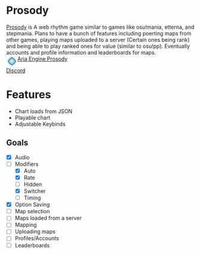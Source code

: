 # Prosody
[Prosody](https://github.com/Crypto-Path/Aria-Engine-Prosody) is A web rhythm game similar to games like osu!mania, etterna, and stepmania. Plans to have a bunch of features including poerting maps from other games, playing maps uploaded to a server (Certain ones being rank) and being able to play ranked ones for value (similar to osu!pp). Eventually accounts and profile information and leaderboards for maps.<br>
<img style="float: left; image-rendering: pixelated; width: 30px" src="Sprites/Hitter_Lit_1.png">
<a style="float:left">[Aria Engine Prosody](http://cyphemercury.online/Aria-Engine-Prosody/)</a> </br>

[Discord](https://discord.gg/ajWJNUHFq7)

# Features
 + Chart loads from JSON
 + Playable chart
 + Adjustable Keybinds

## Goals
 - [x] Audio
 - [ ] Modifiers
   - [x] Auto
   - [x] Rate
   - [ ] Hidden
   - [x] Switcher
   - [ ] Timing
 - [x] Option Saving
 - [ ] Map selection
 - [ ] Maps loaded from a server 
 - [ ] Mapping 
 - [ ] Uploading maps
 - [ ] Profiles/Accounts
 - [ ] Leaderboards
